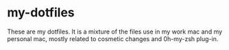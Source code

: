 # my-dotfiles
These are my dotfiles. 
It is a mixture of the files use in my work mac and my personal mac, mostly related to cosmetic changes and 0h-my-zsh plug-in.

